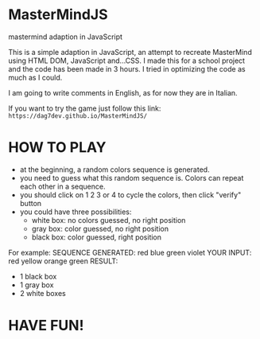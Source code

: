 # MasterMindJS
mastermind adaption in JavaScript

This is a simple adaption in JavaScript, an attempt to recreate MasterMind using HTML DOM, JavaScript and...CSS.
I made this for a school project and the code has been made in 3 hours.
I tried in optimizing the code as much as I could.

I am going to write comments in English, as for now they are in Italian.

If you want to try the game just follow this link:
```https://dag7dev.github.io/MasterMindJS/```

# HOW TO PLAY
- at the beginning, a random colors sequence is generated.
- you need to guess what this random sequence is. Colors can repeat each other in a sequence.
- you should click on 1 2 3 or 4 to cycle the colors, then click "verify" button
- you could have three possibilities:
  - white box: no colors guessed, no right position
  - gray box: color guessed, no right position
  - black box: color guessed, right position
  
For example:
SEQUENCE GENERATED: red blue green violet
YOUR INPUT:         red yellow orange green
RESULT:
  - 1 black box
  - 1 gray box
  - 2 white boxes
  
  
 # HAVE FUN!

